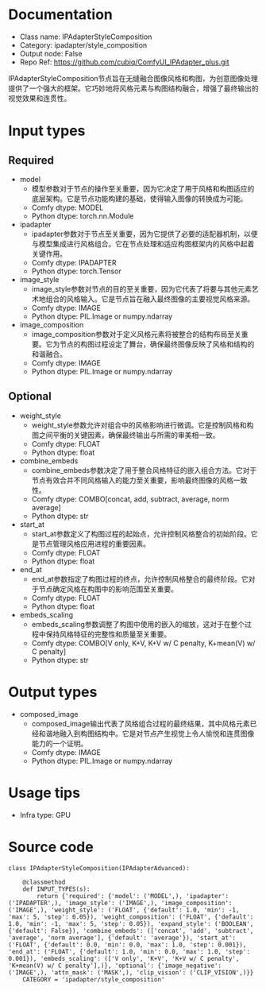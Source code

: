 # Documentation
- Class name: IPAdapterStyleComposition
- Category: ipadapter/style_composition
- Output node: False
- Repo Ref: https://github.com/cubiq/ComfyUI_IPAdapter_plus.git

IPAdapterStyleComposition节点旨在无缝融合图像风格和构图，为创意图像处理提供了一个强大的框架。它巧妙地将风格元素与构图结构融合，增强了最终输出的视觉效果和连贯性。

# Input types
## Required
- model
    - 模型参数对于节点的操作至关重要，因为它决定了用于风格和构图适应的底层架构。它是节点功能构建的基础，使得输入图像的转换成为可能。
    - Comfy dtype: MODEL
    - Python dtype: torch.nn.Module
- ipadapter
    - ipadapter参数对于节点至关重要，因为它提供了必要的适配器机制，以便与模型集成进行风格组合。它在节点处理和适应构图框架内的风格中起着关键作用。
    - Comfy dtype: IPADAPTER
    - Python dtype: torch.Tensor
- image_style
    - image_style参数对节点的目的至关重要，因为它代表了将要与其他元素艺术地组合的风格输入。它是节点旨在融入最终图像的主要视觉风格来源。
    - Comfy dtype: IMAGE
    - Python dtype: PIL.Image or numpy.ndarray
- image_composition
    - image_composition参数对于定义风格元素将被整合的结构布局至关重要。它为节点的构图过程设定了舞台，确保最终图像反映了风格和结构的和谐融合。
    - Comfy dtype: IMAGE
    - Python dtype: PIL.Image or numpy.ndarray
## Optional
- weight_style
    - weight_style参数允许对组合中的风格影响进行微调。它是控制风格和构图之间平衡的关键因素，确保最终输出与所需的审美相一致。
    - Comfy dtype: FLOAT
    - Python dtype: float
- combine_embeds
    - combine_embeds参数决定了用于整合风格特征的嵌入组合方法。它对于节点有效合并不同风格输入的能力至关重要，影响最终图像的风格一致性。
    - Comfy dtype: COMBO[concat, add, subtract, average, norm average]
    - Python dtype: str
- start_at
    - start_at参数定义了构图过程的起始点，允许控制风格整合的初始阶段。它是节点管理风格应用进程的重要因素。
    - Comfy dtype: FLOAT
    - Python dtype: float
- end_at
    - end_at参数指定了构图过程的终点，允许控制风格整合的最终阶段。它对于节点确定风格在构图中的影响范围至关重要。
    - Comfy dtype: FLOAT
    - Python dtype: float
- embeds_scaling
    - embeds_scaling参数调整了构图中使用的嵌入的缩放，这对于在整个过程中保持风格特征的完整性和质量至关重要。
    - Comfy dtype: COMBO[V only, K+V, K+V w/ C penalty, K+mean(V) w/ C penalty]
    - Python dtype: str

# Output types
- composed_image
    - composed_image输出代表了风格组合过程的最终结果，其中风格元素已经和谐地融入到构图结构中。它是对节点产生视觉上令人愉悦和连贯图像能力的一个证明。
    - Comfy dtype: IMAGE
    - Python dtype: PIL.Image or numpy.ndarray

# Usage tips
- Infra type: GPU

# Source code
```
class IPAdapterStyleComposition(IPAdapterAdvanced):

    @classmethod
    def INPUT_TYPES(s):
        return {'required': {'model': ('MODEL',), 'ipadapter': ('IPADAPTER',), 'image_style': ('IMAGE',), 'image_composition': ('IMAGE',), 'weight_style': ('FLOAT', {'default': 1.0, 'min': -1, 'max': 5, 'step': 0.05}), 'weight_composition': ('FLOAT', {'default': 1.0, 'min': -1, 'max': 5, 'step': 0.05}), 'expand_style': ('BOOLEAN', {'default': False}), 'combine_embeds': (['concat', 'add', 'subtract', 'average', 'norm average'], {'default': 'average'}), 'start_at': ('FLOAT', {'default': 0.0, 'min': 0.0, 'max': 1.0, 'step': 0.001}), 'end_at': ('FLOAT', {'default': 1.0, 'min': 0.0, 'max': 1.0, 'step': 0.001}), 'embeds_scaling': (['V only', 'K+V', 'K+V w/ C penalty', 'K+mean(V) w/ C penalty'],)}, 'optional': {'image_negative': ('IMAGE',), 'attn_mask': ('MASK',), 'clip_vision': ('CLIP_VISION',)}}
    CATEGORY = 'ipadapter/style_composition'
```